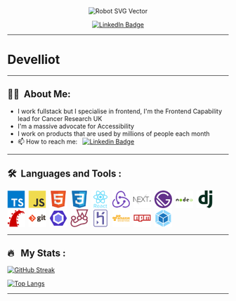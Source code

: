 <div align="center">
<img src="https://www.svgrepo.com/show/29869/robot.svg" intrinsicsize="512 x 512" width="180" height="180" srcset="https://www.svgrepo.com/show/29869/robot.svg 4x" alt="Robot SVG Vector" title="Robot SVG Vector">

<a href="https://www.linkedin.com/in/elliot-revan-926ba474/"><img src="https://img.shields.io/badge/LinkedIn-blue?style=for-the-badge&logo=linkedin&logoColor=white" alt="LinkedIn Badge"></a>

</div>

---

# Develliot

---

## :technologist: &nbsp;About Me:

- I work fullstack but I specialise in frontend, I'm the Frontend Capability lead for Cancer Research UK
- I'm a massive advocate for Accessibility
- I work on products that are used by millions of people each month
- 📫 How to reach me: &nbsp; [![Linkedin Badge](https://img.shields.io/badge/LinkedIn-blue?style=for-the-badge&logo=linkedin&logoColor=white)](https://www.linkedin.com/in/elliot-revan-926ba474/)

---

## 🛠 &nbsp;Languages and Tools :

<div>
<img src="https://github.com/devicons/devicon/blob/master/icons/typescript/typescript-original.svg" title="TypeScript" alt="TypeScript" width="40" height="40"/>&nbsp;
<img src="https://github.com/devicons/devicon/blob/master/icons/javascript/javascript-original.svg" title="JavaScript" alt="JavaScript" width="40" height="40"/>&nbsp;
<img src="https://github.com/devicons/devicon/blob/master/icons/html5/html5-original.svg" title="HTML5" alt="HTML" width="40" height="40"/>&nbsp;
<img src="https://github.com/devicons/devicon/blob/master/icons/css3/css3-original.svg" title="CSS3" alt="CSS3" width="40" height="40"/>&nbsp;
<img src="https://github.com/devicons/devicon/blob/master/icons/react/react-original-wordmark.svg" title="React" alt="React" width="40" height="40"/>&nbsp;
<img src="https://github.com/devicons/devicon/blob/master/icons/redux/redux-original.svg" title="Redux" alt="Redux" width="40" height="40"/>&nbsp;
<img src="https://github.com/devicons/devicon/blob/master/icons/nextjs/nextjs-original-wordmark.svg" title="NextJs" alt="NextJs" width="40" height="40"/>&nbsp;
<img src="https://github.com/devicons/devicon/blob/master/icons/gatsby/gatsby-original.svg" title="Gatsby"  alt="Gatsby" width="40" height="40"/>&nbsp;
<img src="https://github.com/devicons/devicon/blob/master/icons/nodejs/nodejs-original-wordmark.svg" title="NodeJS" alt="NodeJS" width="40" height="40"/>&nbsp;
<img src="https://github.com/devicons/devicon/blob/master/icons/django/django-plain.svg" title="Git" alt="Git" width="40" height="40"/>&nbsp;
<img src="https://github.com/devicons/devicon/blob/master/icons/rails/rails-plain.svg" title="Rails" alt="Rails" width="40" height="40"/>&nbsp;
<img src="https://github.com/devicons/devicon/blob/master/icons/git/git-original-wordmark.svg" title="Git" alt="Git" width="40" height="40"/>&nbsp;
<img src="https://github.com/devicons/devicon/blob/master/icons/eslint/eslint-original.svg" title="ESLint" alt="ESLint" width="40" height="40"/>&nbsp;
<img src="https://github.com/devicons/devicon/blob/master/icons/jest/jest-plain.svg" title="Jest" alt="Jest" width="40" height="40"/>&nbsp;
<img src="https://github.com/devicons/devicon/blob/master/icons/heroku/heroku-original.svg" title="Jest" alt="Jest" width="40" height="40"/>&nbsp;
<img src="https://github.com/devicons/devicon/blob/master/icons/amazonwebservices/amazonwebservices-plain-wordmark.svg" title="AWS" alt="AWS" width="40" height="40"/>&nbsp;
<img src="https://github.com/devicons/devicon/blob/master/icons/npm/npm-original-wordmark.svg" title="npm" alt="npm" width="40" height="40"/>&nbsp;
<img src="https://github.com/devicons/devicon/blob/master/icons/webpack/webpack-original.svg" title="webpack" alt="webpack" width="40" height="40"/>&nbsp;

</div>

---

## 🔥 &nbsp; My Stats :

[![GitHub Streak](https://github-readme-streak-stats.herokuapp.com/?user=Develliot&theme=dark&background=000000)](https://git.io/streak-stats)

[![Top Langs](https://github-readme-stats.vercel.app/api/top-langs/?username=Develliot&layout=compact&theme=vision-friendly-dark)](https://github.com/anuraghazra/github-readme-stats)

---
